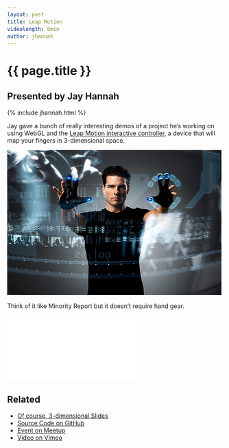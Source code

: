 ```yaml
---
layout: post
title: Leap Motion
videolength: 8min
author: jhannah
---
```


# {{ page.title }}

## Presented by Jay Hannah

{% include jhannah.html %}

Jay gave a bunch of really interesting demos of a project he’s working on using WebGL and the [Leap Motion interactive controller](https://www.leapmotion.com/), a device that will map your fingers in 3-dimensional space.

![](/img/talks/leapmotion.jpg)

Think of it like Minority Report but it doesn’t require hand gear.

<div class="fluid-width-video-wrapper"><iframe src="//player.vimeo.com/video/83939736" frameborder="0" webkitallowfullscreen mozallowfullscreen allowfullscreen></iframe></div>

## Related

* [Of course, 3-dimensional Slides](https://leap.iinteractive.com/)
* [Source Code on GitHub](https://github.com/iinteractive/leapmotion)
* [Event on Meetup](http://www.meetup.com/nebraskajs/events/140479272/)
* [Video on Vimeo](https://vimeo.com/83939736)